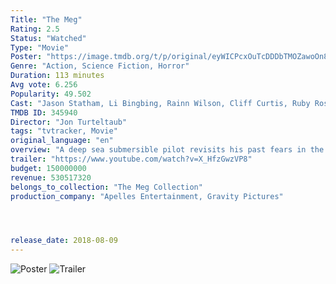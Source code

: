 ```yaml
---
Title: "The Meg" 
Rating: 2.5
Status: "Watched"
Type: "Movie"
Poster: "https://image.tmdb.org/t/p/original/eyWICPcxOuTcDDDbTMOZawoOn8d.jpg"
Genre: "Action, Science Fiction, Horror"
Duration: 113 minutes
Avg vote: 6.256
Popularity: 49.502
Cast: "Jason Statham, Li Bingbing, Rainn Wilson, Cliff Curtis, Ruby Rose, Jessica McNamee, Masi Oka, Winston Chao, Shuya Sophia Cai, Page Kennedy"
TMDB ID: 345940
Director: "Jon Turteltaub"
tags: "tvtracker, Movie"
original_language: "en"
overview: "A deep sea submersible pilot revisits his past fears in the Mariana Trench, and accidentally unleashes the seventy foot ancestor of the Great White Shark believed to be extinct."
trailer: "https://www.youtube.com/watch?v=X_HfzGwzVP8"
budget: 150000000
revenue: 530517320
belongs_to_collection: "The Meg Collection"
production_company: "Apelles Entertainment, Gravity Pictures"




release_date: 2018-08-09
---
```

![Poster](https://image.tmdb.org/t/p/original/eyWICPcxOuTcDDDbTMOZawoOn8d.jpg)
![Trailer](https://www.youtube.com/watch?v=X_HfzGwzVP8)